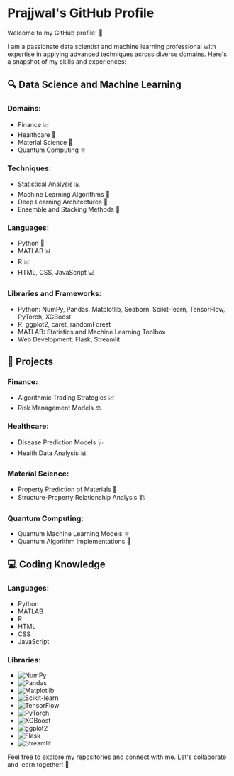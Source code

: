# Prajjwal's GitHub Profile

Welcome to my GitHub profile! 👋

I am a passionate data scientist and machine learning professional with expertise in applying advanced techniques across diverse domains. Here's a snapshot of my skills and experiences:

## 🔍 Data Science and Machine Learning

### Domains:
- Finance 📈
- Healthcare 🏥
- Material Science 🧪
- Quantum Computing ⚛️

### Techniques:
- Statistical Analysis 📊
- Machine Learning Algorithms 🤖
- Deep Learning Architectures 🧠
- Ensemble and Stacking Methods 🔄

### Languages:
- Python 🐍
- MATLAB 📊
- R 📈
- HTML, CSS, JavaScript 💻

### Libraries and Frameworks:
- Python: NumPy, Pandas, Matplotlib, Seaborn, Scikit-learn, TensorFlow, PyTorch, XGBoost
- R: ggplot2, caret, randomForest
- MATLAB: Statistics and Machine Learning Toolbox
- Web Development: Flask, Streamlit

## 🚀 Projects

### Finance:
- Algorithmic Trading Strategies 📈
- Risk Management Models ⚖️

### Healthcare:
- Disease Prediction Models 🩺
- Health Data Analysis 📊

### Material Science:
- Property Prediction of Materials 🧪
- Structure-Property Relationship Analysis 🏗️

### Quantum Computing:
- Quantum Machine Learning Models ⚛️
- Quantum Algorithm Implementations 🧠

## 💻 Coding Knowledge

### Languages:
- Python
- MATLAB
- R
- HTML
- CSS
- JavaScript

### Libraries:
- ![NumPy](https://numpy.org/images/logos/numpy.svg)
- ![Pandas](https://pandas.pydata.org/docs/_static/pandas.svg)
- ![Matplotlib](https://matplotlib.org/_static/logo2_compressed.svg)
- ![Scikit-learn](https://scikit-learn.org/stable/_static/scikit-learn-logo-small.png)
- ![TensorFlow](https://www.tensorflow.org/images/tf_logo_social.png)
- ![PyTorch](https://pytorch.org/assets/images/pytorch-logo.png)
- ![XGBoost](https://xgboost.readthedocs.io/en/latest/_static/logo.png)
- ![ggplot2](https://ggplot2.tidyverse.org/logo.png)
- ![Flask](https://flask.palletsprojects.com/en/2.1.x/_images/flask-logo.png)
- ![Streamlit](https://streamlit.io/images/brand/streamlit-logo-secondary-colormark-darktext.png)

Feel free to explore my repositories and connect with me. Let's collaborate and learn together! 🌟
